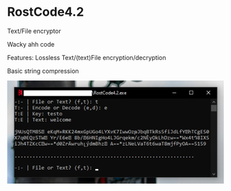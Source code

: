 # RostCode4.2
Text/File encryptor

Wacky ahh code

Features:
Lossless Text/(text)File encryption/decryption

Basic string compression

![alt text](https://github.com/Noisec/pic-s/blob/main/images/rosty.png?raw=true)
